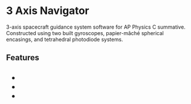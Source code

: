 # 3 Axis Navigator
3-axis spacecraft guidance system software for AP Physics C summative. Constructed using two built gyroscopes, papier-mâché spherical encasings, and tetrahedral photodiode systems.

<h2>Features<h2>
 
 <ul>
  <li></li>
  <li></li>
  <li></li>
 </ul>
